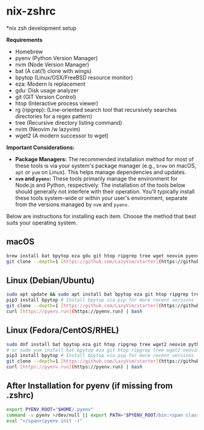 # nix-zshrc
*nix zsh development setup

**Requirements**
- Homebrew
- pyenv (Python Version Manager)
- nvm (Node Version Manager)
- bat (A cat(1) clone with wings)
- bpytop (Linux/OSX/FreeBSD resource monitor)
- eza: Modern ls replacement
- gdu: Disk usage analyzer
- git (GIT Version Control)
- htop (Interactive process viewer)
- rg (ripgrep): (Line-oriented search tool that recursively searches directories for a regex pattern)
- tree (Recursive directory listing command)
- nvim (Neovim /w lazyvim)
- wget2 (A modern successor to wget)

**Important Considerations:**

* **Package Managers:** The recommended installation method for most of these tools is via your system's package manager (e.g., `brew` on macOS, `apt` or `yum` on Linux). This helps manage dependencies and updates.
* **`nvm` and `pyenv`:** These tools primarily manage the environment for Node.js and Python, respectively. The installation of the tools below should generally not interfere with their operation. You'll typically install these tools system-wide or within your user's environment, separate from the versions managed by `nvm` and `pyenv`.

Below are instructions for installing each item. Choose the method that best suits your operating system.

## macOS
```bash
brew install bat bpytop eza gdu git htop ripgrep tree wget neovim pyenv
git clone --depth=1 [https://github.com/LazyVim/starter](https://github.com/LazyVim/starter) ~/.config/nvim && sh ~/.config/nvim/install.sh
```

## Linux (Debian/Ubuntu)
```bash
sudo apt update && sudo apt install bat bpytop eza git htop ripgrep tree wget2 neovim python3-pip -y
pip3 install bpytop # Install bpytop via pip for more recent versions
git clone --depth=1 [https://github.com/LazyVim/starter](https://github.com/LazyVim/starter) ~/.config/nvim && sh ~/.config/nvim/install.sh
curl [https://pyenv.run](https://pyenv.run) | bash
```

## Linux (Fedora/CentOS/RHEL)
```bash
sudo dnf install bat bpytop eza git htop ripgrep tree wget2 neovim python3-pip -y
# or sudo yum install bat bpytop eza git htop ripgrep tree wget2 neovim python3-pip -y
pip3 install bpytop # Install bpytop via pip for more recent versions
git clone --depth=1 [https://github.com/LazyVim/starter](https://github.com/LazyVim/starter) ~/.config/nvim && sh ~/.config/nvim/install.sh
curl [https://pyenv.run](https://pyenv.run) | bash
```

## After Installation for pyenv (if missing from .zshrc)
```bash
export PYENV_ROOT="$HOME/.pyenv"
command -v pyenv >/dev/null || export PATH="$PYENV_ROOT/bin:<span class="math-inline">PATH"
eval "</span>(pyenv init -)"
```